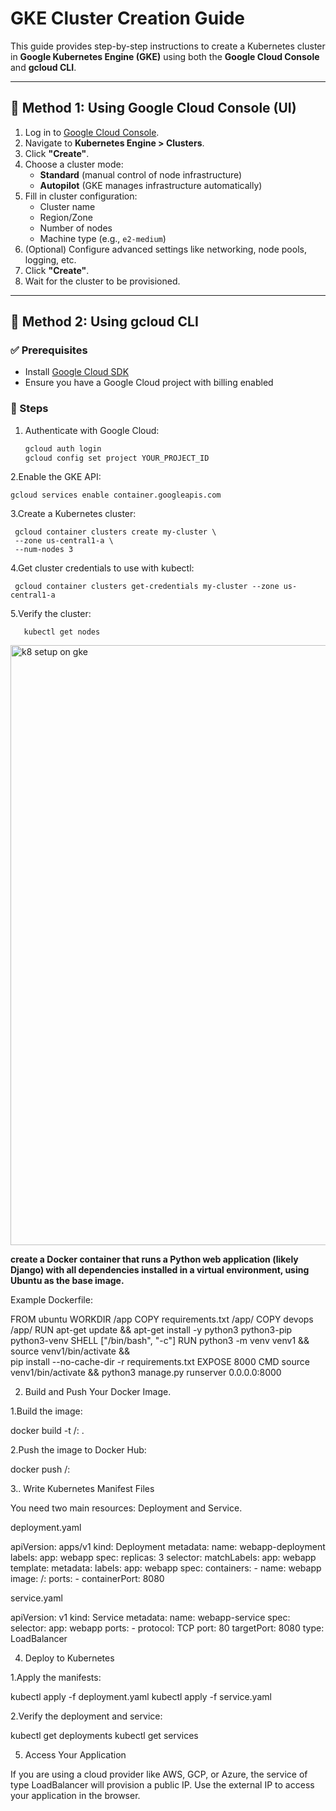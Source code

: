 
# GKE Cluster Creation Guide

This guide provides step-by-step instructions to create a Kubernetes cluster in **Google Kubernetes Engine (GKE)** using both the **Google Cloud Console** and **gcloud CLI**.

---

## 🚀 Method 1: Using Google Cloud Console (UI)

1. Log in to [Google Cloud Console](https://console.cloud.google.com/).
2. Navigate to **Kubernetes Engine > Clusters**.
3. Click **"Create"**.
4. Choose a cluster mode:
   - **Standard** (manual control of node infrastructure)
   - **Autopilot** (GKE manages infrastructure automatically)
5. Fill in cluster configuration:
   - Cluster name
   - Region/Zone
   - Number of nodes
   - Machine type (e.g., `e2-medium`)
6. (Optional) Configure advanced settings like networking, node pools, logging, etc.
7. Click **"Create"**.
8. Wait for the cluster to be provisioned.

---

## 🧩 Method 2: Using gcloud CLI

### ✅ Prerequisites
- Install [Google Cloud SDK](https://cloud.google.com/sdk/docs/install)
- Ensure you have a Google Cloud project with billing enabled

### 🔧 Steps

1. Authenticate with Google Cloud:

   ```bash
   gcloud auth login
   gcloud config set project YOUR_PROJECT_ID

2.Enable the GKE API:

    gcloud services enable container.googleapis.com

3.Create a Kubernetes cluster:

     gcloud container clusters create my-cluster \
     --zone us-central1-a \
     --num-nodes 3

4.Get cluster credentials to use with kubectl:

     gcloud container clusters get-credentials my-cluster --zone us-central1-a

5.Verify the cluster:

       kubectl get nodes



<img width="960" alt="k8 setup on gke" src="https://github.com/user-attachments/assets/3f994f06-fc2f-4067-a22a-56de89a86337" />










**create a Docker container that runs a Python web application (likely Django) with all dependencies installed in a virtual environment, using Ubuntu as the base image.**


Example Dockerfile:

FROM ubuntu
WORKDIR /app
COPY requirements.txt /app/
COPY devops /app/
RUN apt-get update && apt-get install -y python3 python3-pip python3-venv
SHELL ["/bin/bash", "-c"]
RUN python3 -m venv venv1 && \
source venv1/bin/activate && \
pip install --no-cache-dir -r requirements.txt
EXPOSE 8000
CMD source venv1/bin/activate && python3 manage.py runserver 0.0.0.0:8000


2. Build and Push Your Docker Image.

1.Build the image:

docker build -t <your-dockerhub-username>/<image-name>:<tag> .

2.Push the image to Docker Hub:

docker push <your-dockerhub-username>/<image-name>:<tag>

3.. Write Kubernetes Manifest Files

You need two main resources: Deployment and Service.

deployment.yaml

apiVersion: apps/v1
kind: Deployment
metadata:
  name: webapp-deployment
  labels:
    app: webapp
spec:
  replicas: 3
  selector:
    matchLabels:
      app: webapp
  template:
    metadata:
      labels:
        app: webapp
    spec:
      containers:
      - name: webapp
        image: <your-dockerhub-username>/<image-name>:<tag>
        ports:
        - containerPort: 8080
		
service.yaml

apiVersion: v1
kind: Service
metadata:
  name: webapp-service
spec:
  selector:
    app: webapp
  ports:
    - protocol: TCP
      port: 80
      targetPort: 8080
  type: LoadBalancer
  
 
 4. Deploy to Kubernetes
 
 1.Apply the manifests:
 
 kubectl apply -f deployment.yaml
kubectl apply -f service.yaml

2.Verify the deployment and service:

kubectl get deployments
kubectl get services

5. Access Your Application

If you are using a cloud provider like AWS, GCP, or Azure, the service of type LoadBalancer will provision a public IP.
Use the external IP to access your application in the browser.




